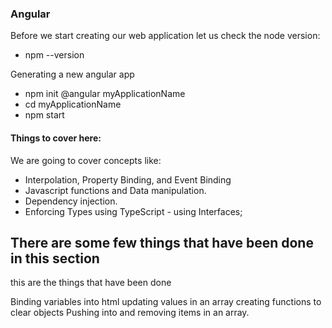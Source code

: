 ### Angular 
Before we start creating our web application let us check the node version:

- npm --version

Generating a new angular app
- npm init @angular myApplicationName
- cd myApplicationName
- npm start

#### Things to cover here:
We are going to cover concepts like:
- Interpolation, Property Binding, and Event Binding
- Javascript functions and Data manipulation.
- Dependency injection.
- Enforcing Types using TypeScript - using Interfaces;

## There are some few things that have been done in this section
this are the things that have been done

Binding variables into html
updating values in an array
creating functions to clear objects
Pushing into and removing items in an array.